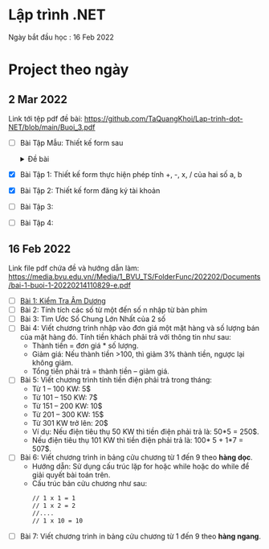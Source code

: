 # Lập trình .NET
Ngày bắt đầu học : 16 Feb 2022

# Project theo ngày

## 2 Mar 2022
Link tới tệp pdf đề bài: https://github.com/TaQuangKhoi/Lap-trinh-dot-NET/blob/main/Buoi_3.pdf
 - [ ] Bài Tập Mẫu: Thiết kế form sau
    <details>
    <summary> Đề bài</summary>
  
      - ![image](https://user-images.githubusercontent.com/45689286/156395952-5239969c-2dc5-4d46-aa4e-0364d1f9c709.png)
  
    </details>

- [x] Bài Tập 1: Thiết kế form thực hiện phép tính +, -, x, / của hai số a, b
- [x] Bài Tập 2: Thiết kế form đăng ký tài khoản
- [ ] Bài Tập 3: 
- [ ] Bài Tập 4: 

## 16 Feb 2022
Link file pdf chứa đề và hướng dẫn làm: https://media.bvu.edu.vn//Media/1_BVU_TS/FolderFunc/202202/Documents/bai-1-buoi-1-20220214110829-e.pdf
- [ ] [Bài 1: Kiểm Tra Âm Dương](https://github.com/TaQuangKhoi/Lap-trinh-dot-NET/tree/main/16%20Feb%202022/Bai%201)
- [ ] Bài 2: Tính tích các số từ một đến số n nhập từ bàn phím
- [ ] Bài 3: Tìm Ước Số Chung Lớn Nhất của 2 số
- [ ] Bài 4: Viết chương trình nhập vào đơn giá một mặt hàng và số lượng bán của mặt hàng đó. Tính tiền khách phải trả với thông tin như sau: 
  - Thành tiền = đơn giá * số lượng. 
  - Giảm giá: Nếu thành tiền >100, thì giảm 3% thành tiền, ngược lại không giảm. 
  - Tổng tiền phải trả = thành tiền – giảm giá.
- [ ] Bài 5: Viết chương trình tính tiền điện phải trả trong tháng: 
  - Từ 1 – 100 KW: 5$ 
  - Từ 101 – 150 KW: 7$ 
  - Từ 151 – 200 KW: 10$ 
  - Từ 201 – 300 KW: 15$ 
  - Từ 301 KW trở lên: 20$ 
  - Ví dụ: Nếu điện tiêu thụ 50 KW thì tiền điện phải trả là: 50*5 = 250$. 
  - Nếu điện tiêu thụ 101 KW thì tiền điện phải trả là: 100* 5 + 1*7 = 507$.
- [ ] Bài 6: Viết chương trình in bảng cửu chương từ 1 đến 9 theo **hàng dọc**. 
  - Hướng dẫn: Sử dụng cấu trúc lặp for hoặc while hoặc do while để giải quyết bài
toán trên.
  - Cấu trúc bản cửu chương như sau:
    ```cmd
    // 1 x 1 = 1
    // 1 x 2 = 2
    //....
    // 1 x 10 = 10
    ```
- [ ] Bài 7: Viết chương trình in bảng cửu chương từ 1 đến 9 theo **hàng ngang**.
